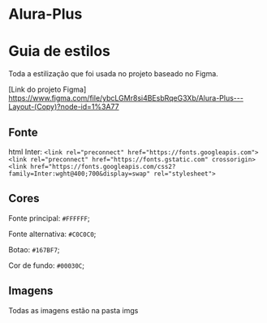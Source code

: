 # Alura-Plus

# Guia de estilos

Toda a estilização que foi usada no projeto baseado no Figma.

[Link do projeto Figma] https://www.figma.com/file/ybcLGMr8si4BEsbRqeG3Xb/Alura-Plus---Layout-(Copy)?node-id=1%3A77

## Fonte

html
Inter:
    `<link rel="preconnect" href="https://fonts.googleapis.com">`
    `<link rel="preconnect" href="https://fonts.gstatic.com" crossorigin>`
    `<link href="https://fonts.googleapis.com/css2?family=Inter:wght@400;700&display=swap" rel="stylesheet">`

## Cores

Fonte principal: `#FFFFFF`;

Fonte alternativa: `#C0C0C0`;

Botao: `#167BF7`;

Cor de fundo: `#00030C`;

## Imagens

Todas as imagens estão na pasta imgs
